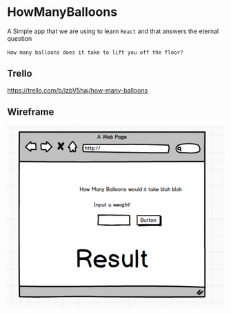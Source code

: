 # HowManyBalloons

A Simple app that we are using to learn `React` and that answers the eternal question

`How many balloons does it take to lift you off the floor?`

## Trello
https://trello.com/b/IzbV5haj/how-many-balloons

## Wireframe
![Orchestration](BasicWireframe.png)
